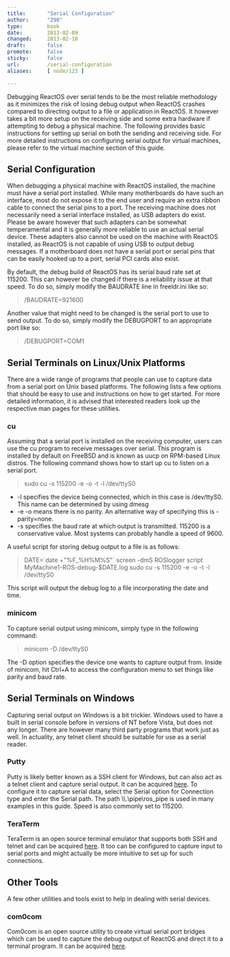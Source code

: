 ```yaml
---
title:       "Serial Configuration"
author:      "Z98"
type:        book
date:        2013-02-09
changed:     2013-02-10
draft:       false
promote:     false
sticky:      false
url:         /serial-configuration
aliases:     [ node/123 ]

---
```


Debugging ReactOS over serial tends to be the most reliable methodology as it minimizes the risk of losing debug output when ReactOS crashes compared to directing output to a file or application in ReactOS. It however takes a bit more setup on the receiving side and some extra hardware if attempting to debug a physical machine. The following provides basic instructions for setting up serial on both the sending and receiving side. For more detailed instructions on configuring serial output for virtual machines, please refer to the virtual machine section of this guide.

<h2>Serial Configuration</h2>
When debugging a physical machine with ReactOS installed, the machine must have a serial port installed. While many motherboards do have such an interface, most do not expose it to the end user and require an extra ribbon cable to connect the serial pins to a port. The receiving machine does not necessarily need a serial interface installed, as USB adapters do exist. Please be aware however that such adapters can be somewhat temperamental and it is generally more reliable to use an actual serial device. These adapters also cannot be used on the machine with ReactOS installed, as ReactOS is not capable of using USB to output debug messages. If a motherboard does not have a serial port or serial pins that can be easily hooked up to a port, serial PCI cards also exist.

By default, the debug build of ReactOS has its serial baud rate set at 115200. This can however be changed if there is a reliability issue at that speed. To do so, simply modify the BAUDRATE line in freeldr.ini like so:
<blockquote>/BAUDRATE=921600</blockquote>

Another value that might need to be changed is the serial port to use to send output. To do so, simply modify the DEBUGPORT to an appropriate port like so:
<blockquote>/DEBUGPORT=COM1</blockquote>

<h2>Serial Terminals on Linux/Unix Platforms</h2>
There are a wide range of programs that people can use to capture data from a serial port on Unix based platforms. The following lists a few options that should be easy to use and instructions on how to get started. For more detailed information, it is advised that interested readers look up the respective man pages for these utilities.

<h3>cu</h3>
Assuming that a serial port is installed on the receiving computer, users can use the cu program to receive messages over serial. This program is installed by default on FreeBSD and is known as uucp on RPM-based Linux distros. The following command shows how to start up cu to listen on a serial port.
<blockquote>sudo cu -s 115200 -e -o -t -l /dev/ttyS0</blockquote>
<ul>
<li>-l specifies the device being connected, which in this case is /dev/ttyS0. This name can be determined by using dmesg</li>
<li>-e -o means there is no parity. An alternative way of specifying this is -parity=none.</li>
<li>-s specifies the baud rate at which output is transmitted. 115200 is a conservative value. Most systems can probably handle a speed of 9600.</li>
</ul>

A useful script for storing debug output to a file is as follows:
<blockquote>DATE=`date +"%F_%H%M%S"` screen -dmS ROSlogger script MyMachine1-ROS-debug-$DATE.log sudo cu -s 115200 -e -o -t -l /dev/ttyS0</blockquote>

This script will output the debug log to a file incorporating the date and time.

<h3>minicom</h3>
To capture serial output using minicom, simply type in the following command:
<blockquote>minicom -D /dev/ttyS0</blockquote>

The -D option specifies the device one wants to capture output from. Inside of minicom, hit Ctrl+A to access the configuration menu to set things like parity and baud rate.

<h2>Serial Terminals on Windows</h2>
Capturing serial output on Windows is a bit trickier. Windows used to have a built in serial console before in versions of NT before Vista, but does not any longer. There are however many third party programs that work just as well. In actuality, any telnet client should be suitable for use as a serial reader.

<h3>Putty</h3>
Putty is likely better known as a SSH client for Windows, but can also act as a telnet client and capture serial output. It can be acquired <a href="http://www.chiark.greenend.org.uk/~sgtatham/putty/">here</a>. To configure it to capture serial data, select the Serial option for Connection type and enter the Serial path. The path \\.\pipe\ros_pipe is used in many examples in this guide. Speed is also commonly set to 115200.

<h3>TeraTerm</h3>
TeraTerm is an open source terminal emulator that supports both SSH and telnet and can be acquired <a href="http://en.sourceforge.jp/projects/ttssh2/">here</a>. It too can be configured to capture input to serial ports and might actually be more intuitive to set up for such connections.

<h2>Other Tools</h2>
A few other utilities and tools exist to help in dealing with serial devices.

<h3>com0com</h3>
Com0com is an open source utility to create virtual serial port bridges which can be used to capture the debug output of ReactOS and direct it to a terminal program. It can be acquired <a href="http://com0com.sourceforge.net/">here</a>.
